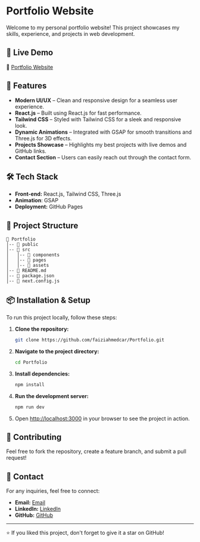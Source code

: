 # Portfolio Website

Welcome to my personal portfolio website! This project showcases my skills, experience, and projects in web development.

## 🚀 Live Demo

🔗 [Portfolio Website](https://faiziahmedcar.github.io/Portfolio/)

## 📌 Features

- **Modern UI/UX** – Clean and responsive design for a seamless user experience.
- **React.js** – Built using React.js for fast performance.
- **Tailwind CSS** – Styled with Tailwind CSS for a sleek and responsive look.
- **Dynamic Animations** – Integrated with GSAP for smooth transitions and Three.js for 3D effects.
- **Projects Showcase** – Highlights my best projects with live demos and GitHub links.
- **Contact Section** – Users can easily reach out through the contact form.

## 🛠️ Tech Stack

- **Front-end:** React.js, Tailwind CSS, Three.js
- **Animation**: GSAP
- **Deployment:** GitHub Pages

## 📂 Project Structure

```plaintext
📁 Portfolio
│-- 📁 public
│-- 📁 src
│   │-- 📁 components
│   │-- 📁 pages
│   │-- 📁 assets
│-- 📄 README.md
│-- 📄 package.json
│-- 📄 next.config.js
```

## 📦 Installation & Setup

To run this project locally, follow these steps:

1. **Clone the repository:**

   ```sh
   git clone https://github.com/faiziahmedcar/Portfolio.git
   ```

2. **Navigate to the project directory:**

   ```sh
   cd Portfolio
   ```

3. **Install dependencies:**

   ```sh
   npm install
   ```

4. **Run the development server:**

   ```sh
   npm run dev
   ```

5. Open [http://localhost:3000](http://localhost:3000) in your browser to see the project in action.

## 🤝 Contributing

Feel free to fork the repository, create a feature branch, and submit a pull request!

## 📩 Contact

For any inquiries, feel free to connect:

- **Email:** [Email](mailto\:faiziahmedcar@gmail.com)
- **LinkedIn:** [LinkedIn](https://github.com/FaiziAhmedCar)
- **GitHub:** [GitHub](https://github.com/FaiziAhmedCar)

---

⭐ If you liked this project, don't forget to give it a star on GitHub!

